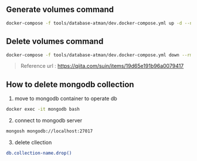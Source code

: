 ## Generate volumes command

```bash
docker-compose -f tools/database-atman/dev.docker-compose.yml up -d --no-recreate --remove-orphans
```

## Delete volumes command

```bash
docker-compose -f tools/database-atman/dev.docker-compose.yml down --rmi all --volumes --remove-orphans
```

> Reference url : https://qiita.com/suin/items/19d65e191b96a0079417


## How to delete mongodb collection

1. move to mongodb container to operate db  

```bash
docker exec -it mongodb bash
```
2. connect to mongodb server

```bash
mongosh mongodb://localhost:27017
```

3. delete cllection

```bash
db.collection-name.drop()
```